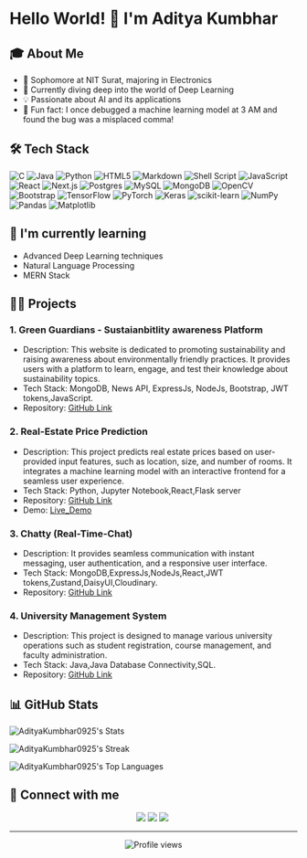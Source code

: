 # Hello World! 👋 I'm Aditya Kumbhar

## 🎓 About Me
- 🏫 Sophomore at NIT Surat, majoring in Electronics
- 🧠 Currently diving deep into the world of Deep Learning
- 💡 Passionate about AI and its applications
- 🎉 Fun fact: I once debugged a machine learning model at 3 AM and found the bug was a misplaced comma!

## 🛠 Tech Stack
![C](https://img.shields.io/badge/c-%2300599C.svg?style=for-the-badge&logo=c&logoColor=white)
![Java](https://img.shields.io/badge/java-%23ED8B00.svg?style=for-the-badge&logo=openjdk&logoColor=white)
![Python](https://img.shields.io/badge/python-3670A0?style=for-the-badge&logo=python&logoColor=ffdd54)
![HTML5](https://img.shields.io/badge/html5-%23E34F26.svg?style=for-the-badge&logo=html5&logoColor=white)
![Markdown](https://img.shields.io/badge/markdown-%23000000.svg?style=for-the-badge&logo=markdown&logoColor=white)
![Shell Script](https://img.shields.io/badge/shell_script-%23121011.svg?style=for-the-badge&logo=gnu-bash&logoColor=white)
![JavaScript](https://img.shields.io/badge/javascript-%23323330.svg?style=for-the-badge&logo=javascript&logoColor=%23F7DF1E)
![React](https://img.shields.io/badge/react-%2320232a.svg?style=for-the-badge&logo=react&logoColor=%2361DAFB)
![Next.js](https://img.shields.io/badge/Next.js-000000?style=for-the-badge&logo=next.js&logoColor=white)
![Postgres](https://img.shields.io/badge/postgres-%23316192.svg?style=for-the-badge&logo=postgresql&logoColor=white)
![MySQL](https://img.shields.io/badge/mysql-%2300000f.svg?style=for-the-badge&logo=mysql&logoColor=white)
![MongoDB](https://img.shields.io/badge/MongoDB-%234ea94b.svg?style=for-the-badge&logo=mongodb&logoColor=white)
![OpenCV](https://img.shields.io/badge/opencv-%23white.svg?style=for-the-badge&logo=opencv&logoColor=white)
![Bootstrap](https://img.shields.io/badge/bootstrap-%238511FA.svg?style=for-the-badge&logo=bootstrap&logoColor=white)
![TensorFlow](https://img.shields.io/badge/TensorFlow-%23FF6F00.svg?style=for-the-badge&logo=TensorFlow&logoColor=white)
![PyTorch](https://img.shields.io/badge/PyTorch-%23EE4C2C.svg?style=for-the-badge&logo=PyTorch&logoColor=white)
![Keras](https://img.shields.io/badge/Keras-%23D00000.svg?style=for-the-badge&logo=Keras&logoColor=white)
![scikit-learn](https://img.shields.io/badge/scikit--learn-%23F7931E.svg?style=for-the-badge&logo=scikit-learn&logoColor=white)
![NumPy](https://img.shields.io/badge/numpy-%23013243.svg?style=for-the-badge&logo=numpy&logoColor=white)
![Pandas](https://img.shields.io/badge/pandas-%23150458.svg?style=for-the-badge&logo=pandas&logoColor=white)
![Matplotlib](https://img.shields.io/badge/Matplotlib-%23ffffff.svg?style=for-the-badge&logo=Matplotlib&logoColor=black)


## 🌱 I'm currently learning
- Advanced Deep Learning techniques
- Natural Language Processing
- MERN Stack

## 👨‍💻 Projects
### 1. Green Guardians - Sustaianbitlity awareness Platform
- Description: This website is dedicated to promoting sustainability and raising awareness about environmentally friendly practices. It provides users with a platform to learn, engage, and test their knowledge about sustainability topics.
- Tech Stack: MongoDB, News API, ExpressJs, NodeJs, Bootstrap, JWT tokens,JavaScript.
- Repository: [GitHub Link](https://github.com/Adityamaury123/GreenGuardians)

### 2. Real-Estate Price Prediction
- Description: This project predicts real estate prices based on user-provided input features, such as location, size, and number of rooms. It integrates a machine learning model with an interactive frontend for a seamless user experience.
- Tech Stack: Python, Jupyter Notebook,React,Flask server
- Repository: [GitHub Link](https://github.com/Adityamaury123/Real_Estate_Frontend)
- Demo: [Live_Demo](https://real-estate-frontend-iyzzcuwjc.vercel.app/)

### 3. Chatty (Real-Time-Chat)
- Description: It provides seamless communication with instant messaging, user authentication, and a responsive user interface.
- Tech Stack: MongoDB,ExpressJs,NodeJs,React,JWT tokens,Zustand,DaisyUI,Cloudinary.
- Repository: [GitHub Link](https://github.com/Adityamaury123/Chatty) 

### 4. University Management System
- Description: This project is designed to manage various university operations such as student registration, course management, and faculty administration.
- Tech Stack: Java,Java Database Connectivity,SQL.
- Repository: [GitHub Link](https://github.com/Adityamaury123/University_Management_System) 




## 📊 GitHub Stats

![AdityaKumbhar0925's Stats](https://github-readme-stats.vercel.app/api?username=AdityaKumbhar0925&theme=blue-green&show_icons=true&hide_border=true&count_private=true)

![AdityaKumbhar0925's Streak](https://github-readme-streak-stats.herokuapp.com/?user=AdityaKumbhar0925&theme=blue-green&hide_border=true)

![AdityaKumbhar0925's Top Languages](https://github-readme-stats.vercel.app/api/top-langs/?username=AdityaKumbhar0925&theme=blue-green&show_icons=true&hide_border=true&layout=compact)

## 🤝 Connect with me
<p align="center">
  <a href="https://www.linkedin.com/in/AdityaKumbhar0925/"><img src="https://img.shields.io/badge/LinkedIn-0077B5?style=for-the-badge&logo=linkedin&logoColor=white"/></a>
    <a href="https://github.com/AdityaKumbhar0925/"><img src="https://img.shields.io/badge/GitHub-100000?style=for-the-badge&logo=github&logoColor=white"/></a>
  <a href="https://mail.google.com/mail/?view=cm&fs=1&tf=1&to=adityakumbhar0925@gmail.com"><img src="https://img.shields.io/badge/Gmail-D14836?style=for-the-badge&logo=gmail&logoColor=white"/></a>&nbsp;
</p>

---

<div align="center">
  <img src="https://komarev.com/ghpvc/?username=AdityaKumbhar0925&label=Profile%20views&color=0e75b6&style=flat" alt="Profile views">
</div>
